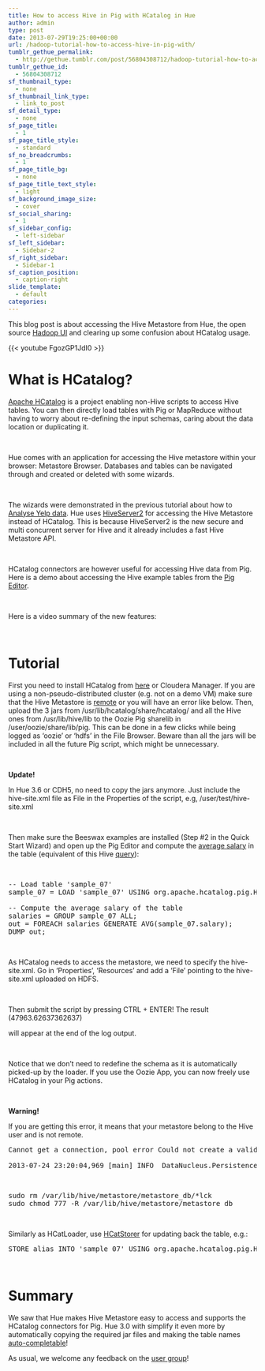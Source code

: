 ```yaml
---
title: How to access Hive in Pig with HCatalog in Hue
author: admin
type: post
date: 2013-07-29T19:25:00+00:00
url: /hadoop-tutorial-how-to-access-hive-in-pig-with/
tumblr_gethue_permalink:
  - http://gethue.tumblr.com/post/56804308712/hadoop-tutorial-how-to-access-hive-in-pig-with
tumblr_gethue_id:
  - 56804308712
sf_thumbnail_type:
  - none
sf_thumbnail_link_type:
  - link_to_post
sf_detail_type:
  - none
sf_page_title:
  - 1
sf_page_title_style:
  - standard
sf_no_breadcrumbs:
  - 1
sf_page_title_bg:
  - none
sf_page_title_text_style:
  - light
sf_background_image_size:
  - cover
sf_social_sharing:
  - 1
sf_sidebar_config:
  - left-sidebar
sf_left_sidebar:
  - Sidebar-2
sf_right_sidebar:
  - Sidebar-1
sf_caption_position:
  - caption-right
slide_template:
  - default
categories:
---
```


<p id="docs-internal-guid-058adb35-2bdf-a121-9dad-1fb68e2c56c5">
  <span>This blog post is about accessing the Hive Metastore from Hue, the open source </span><a href="http://gethue.com"><span>Hadoop UI</span></a><span> and clearing up some confusion about HCatalog usage.</span>
</p>

{{< youtube FgozGP1JdI0 >}}

# <span>What is HCatalog?</span>

<a href="http://hive.apache.org/docs/hcat_r0.5.0/" target="_blank" rel="noopener noreferrer">Apache HCatalog</a> is a project enabling non-Hive scripts to access Hive tables. You can then directly load tables with Pig or MapReduce without having to worry about re-defining the input schemas, caring about the data location or duplicating it.

&nbsp;

<span>Hue comes with an application for accessing the Hive metastore within your browser: Metastore Browser. Databases and tables can be navigated through and created or deleted with some wizards.</span>

&nbsp;

<span>The wizards were demonstrated in the previous tutorial about how to </span>[<span>Analyse Yelp data</span>][1]<span>. Hue uses </span>[<span>HiveServer2</span>][2] <span>for accessing the Hive Metastore instead of HCatalog. This is because HiveServer2 is the new secure and multi concurrent server for Hive and it already includes a fast Hive Metastore API.</span>

&nbsp;

<span>HCatalog connectors are however useful for accessing Hive data from Pig. Here is a demo about accessing the Hive example tables from the </span>[<span>Pig Editor</span>][3]<span>.</span>

&nbsp;

<span>Here is a video summary of the new features:</span>

&nbsp;

# <span>Tutorial</span>

<span>First you need to install HCatalog from </span>[<span>here</span>][4] <span>or Cloudera Manager. If you are using a non-pseudo-distributed cluster (e.g. not on a demo VM) make sure that the Hive Metastore is </span>[<span>remote</span>][5] <span>or you will have an error like below. Then, upload the 3 jars from /usr/lib/hcatalog/share/hcatalog/ and all the Hive ones from /usr/lib/hive/lib to the Oozie Pig sharelib in /user/oozie/share/lib/pig. This can be done in a few clicks while being logged as ‘oozie’ or ‘hdfs’ in the File Browser. Beware than all the jars will be included in all the future Pig script, which might be unnecessary.</span>

&nbsp;

**Update!**

In Hue 3.6 or CDH5, no need to copy the jars anymore. Just include the hive-site.xml file as File in the Properties of the script, e.g, /user/test/hive-site.xml

&nbsp;

<span>Then make sure the Beeswax examples are installed (Step #2 in the Quick Start Wizard) and open up the Pig Editor and compute the </span>[<span>average salary</span>][6] <span>in the table (equivalent of this Hive </span>[<span>query</span>][7]<span>):</span>

&nbsp;

<pre class="code">-- Load table 'sample_07'
sample_07 = LOAD 'sample_07' USING org.apache.hcatalog.pig.HCatLoader();

-- Compute the average salary of the table
salaries = GROUP sample_07 ALL;
out = FOREACH salaries GENERATE AVG(sample_07.salary);
DUMP out;</pre>

&nbsp;

<span>As HCatalog needs to access the metastore, we need to specify the hive-site.xml. Go in ‘Properties’, ‘Resources’ and add a ‘File’ pointing to the hive-site.xml uploaded on HDFS.</span>

&nbsp;

<span>Then submit the script by pressing CTRL + ENTER! The result (47963.62637362637)</span>

<span>will appear at the end of the log output.</span>

&nbsp;

<span>Notice that we don’t need to redefine the schema as it is automatically picked-up by the loader. If you use the Oozie App, you can now freely use HCatalog in your Pig actions.</span>

&nbsp;

**Warning!**

<span>If you are getting this error, it means that your metastore belong to the Hive user and is not remote. </span>

<pre class="code">Cannot get a connection, pool error Could not create a validated object, cause: A read-only user or a user in a read-only database is not permitted to disable read-only mode on a connection.

2013-07-24 23:20:04,969 [main] INFO  DataNucleus.Persistence  - DataNucleus Persistence Factory initialised for datastore URL="jdbc:derby:;databaseName=/var/lib/hive/metastore/metastore_db;create=true" driver="org.apache.derby.jdbc.EmbeddedDriver" userName="APP"</pre>

&nbsp;

<pre class="code">sudo rm /var/lib/hive/metastore/metastore_db/*lck
sudo chmod 777 -R /var/lib/hive/metastore/metastore_db</pre>

&nbsp;

<span>Similarly as HCatLoader, use </span>[<span>HCatStorer</span>][8] <span>for updating back the table, e.g.:</span>

<pre class="code">STORE alias INTO 'sample_07' USING org.apache.hcatalog.pig.HCatStorer();</pre>

&nbsp;

# <span>Summary</span>

<span>We saw that Hue makes Hive Metastore easy to access and supports the HCatalog connectors for Pig. Hue 3.0 with simplify it even more by automatically copying the required jar files and making the table names </span>[<span>auto-completable</span>][9]<span>!</span>

<span>As usual, we welcome any feedback on the </span>[<span>user group</span>][10]<span>!</span>

[1]: http://blog.cloudera.com/blog/2013/04/demo-analyzing-data-with-hue-and-hive/
[2]: http://blog.cloudera.com/blog/2013/07/how-hiveserver2-brings-security-and-concurrency-to-apache-hive/
[3]: http://gethue.tumblr.com/post/51559235973/tutorial-apache-pig-editor-in-hue-2-3
[4]: http://www.cloudera.com/content/cloudera-content/cloudera-docs/CDH4/latest/CDH4-Installation-Guide/cdh4ig_topic_19.html
[5]: http://www.cloudera.com/content/cloudera-content/cloudera-docs/CDH4/latest/CDH4-Installation-Guide/cdh4ig_hive_metastore_configure.html
[6]: https://github.com/romainr/hadoop-tutorials-examples/blob/master/hcatalog/avg_salary.pig
[7]: https://github.com/romainr/hadoop-tutorials-examples/blob/master/hcatalog/avg_salary.hql
[8]: http://hive.apache.org/docs/hcat_r0.5.0/loadstore.html#HCatStorer
[9]: https://issues.cloudera.org/browse/HUE-1409
[10]: http://groups.google.com/a/cloudera.org/group/hue-user
